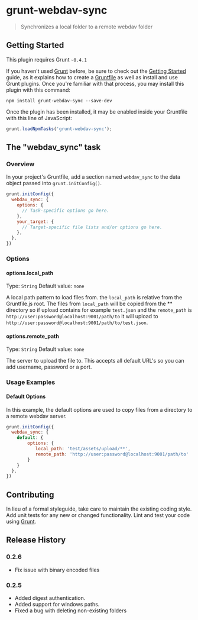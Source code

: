# grunt-webdav-sync

> Synchronizes a local folder to a remote webdav folder

## Getting Started
This plugin requires Grunt `~0.4.1`

If you haven't used [Grunt](http://gruntjs.com/) before, be sure to check out the [Getting Started](http://gruntjs.com/getting-started) guide, as it explains how to create a [Gruntfile](http://gruntjs.com/sample-gruntfile) as well as install and use Grunt plugins. Once you're familiar with that process, you may install this plugin with this command:

```shell
npm install grunt-webdav-sync --save-dev
```

Once the plugin has been installed, it may be enabled inside your Gruntfile with this line of JavaScript:

```js
grunt.loadNpmTasks('grunt-webdav-sync');
```

## The "webdav_sync" task

### Overview
In your project's Gruntfile, add a section named `webdav_sync` to the data object passed into `grunt.initConfig()`.

```js
grunt.initConfig({
  webdav_sync: {
    options: {
      // Task-specific options go here.
    },
    your_target: {
      // Target-specific file lists and/or options go here.
    },
  },
})
```

### Options

#### options.local_path
Type: `String`
Default value: `none`

A local path pattern to load files from. the `local_path` is relative from the Gruntfile.js root. The files from `local_path` will be copied from the ** directory so if upload contains for example `test.json` and the `remote_path` is `http://user:password@localhost:9001/path/to` it will upload to `http://user:password@localhost:9001/path/to/test.json`. 

#### options.remote_path
Type: `String`
Default value: `none`

The server to upload the file to. This accepts all default URL's so you can add username, password or a port.

### Usage Examples

#### Default Options
In this example, the default options are used to copy files from a directory to a remote webdav server.

```js
grunt.initConfig({
  webdav_sync: {
    default: {
        options: {
           local_path: 'test/assets/upload/**',
           remote_path: 'http://user:password@localhost:9001/path/to'
        }
    }
  },
})
```


## Contributing
In lieu of a formal styleguide, take care to maintain the existing coding style. Add unit tests for any new or changed functionality. Lint and test your code using [Grunt](http://gruntjs.com/).

## Release History
### 0.2.6

 * Fix issue with binary encoded files
 
### 0.2.5

 * Added digest authentication.
 * Added support for windows paths.
 * Fixed a bug with deleting non-existing folders
